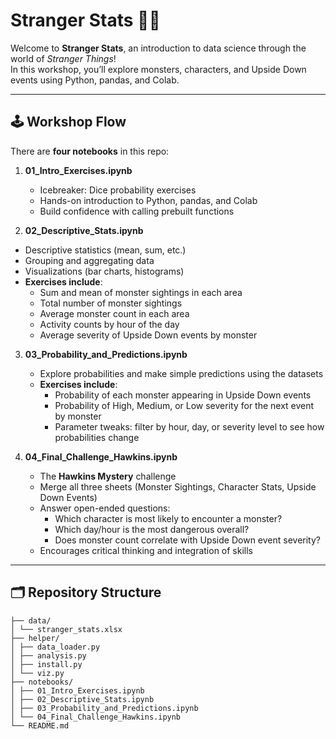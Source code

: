 # Stranger Stats 🧪👾

Welcome to **Stranger Stats**, an introduction to data science through the world of *Stranger Things*!  
In this workshop, you’ll explore monsters, characters, and Upside Down events using Python, pandas, and Colab.

---

## 🕹 Workshop Flow

There are **four notebooks** in this repo:

1. **01_Intro_Exercises.ipynb**  
   - Icebreaker: Dice probability exercises  
   - Hands-on introduction to Python, pandas, and Colab  
   - Build confidence with calling prebuilt functions

2. **02_Descriptive_Stats.ipynb**  
  - Descriptive statistics (mean, sum, etc.)  
  - Grouping and aggregating data  
  - Visualizations (bar charts, histograms)  
  - **Exercises include**:  
     - Sum and mean of monster sightings in each area  
     - Total number of monster sightings  
     - Average monster count in each area  
     - Activity counts by hour of the day  
     - Average severity of Upside Down events by monster  

3. **03_Probability_and_Predictions.ipynb**  
   - Explore probabilities and make simple predictions using the datasets 
   - **Exercises include**:
     - Probability of each monster appearing in Upside Down events 
     - Probability of High, Medium, or Low severity for the next event by monster 
     - Parameter tweaks: filter by hour, day, or severity level to see how probabilities change  

4. **04_Final_Challenge_Hawkins.ipynb**  
   - The **Hawkins Mystery** challenge  
   - Merge all three sheets (Monster Sightings, Character Stats, Upside Down Events)  
   - Answer open-ended questions:
     - Which character is most likely to encounter a monster?  
     - Which day/hour is the most dangerous overall?  
     - Does monster count correlate with Upside Down event severity?  
   - Encourages critical thinking and integration of skills

---

## 🗂 Repository Structure

```
├── data/
│ └── stranger_stats.xlsx
├── helper/
│ ├── data_loader.py
│ ├── analysis.py
│ ├── install.py
│ └── viz.py
├── notebooks/
│ ├── 01_Intro_Exercises.ipynb
│ ├── 02_Descriptive_Stats.ipynb
│ ├── 03_Probability_and_Predictions.ipynb
│ └── 04_Final_Challenge_Hawkins.ipynb
└── README.md
```
